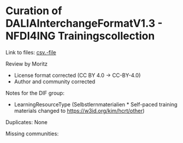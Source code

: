 # Curation of DALIAInterchangeFormatV1.3 - NFDI4ING Trainingscollection
Link to files: [csv.-file](NFDI4ING_Trainingscollection.csv)

Review by Moritz
- License format corrected (CC BY 4.0 -> CC-BY-4.0)
- Author and community corrected

Notes for the DIF group: 
- LearningResourceType (Selbstlernmaterialien * Self-paced training materials changed to https://w3id.org/kim/hcrt/other)

Duplicates: None

Missing communities:
